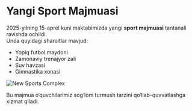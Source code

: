 # Yangi Sport Majmuasi

2025-yilning 15-aprel kuni maktabimizda yangi **sport majmuasi** tantanali ravishda ochildi.  
Unda quyidagi sharoitlar mavjud:

- Yopiq futbol maydoni
- Zamonaviy trenajyor zali
- Suv havzasi
- Gimnastika xonasi

![New Sports Complex](/posts/new-sports-complex-1.png)

Bu majmua o‘quvchilarimiz sog‘lom turmush tarzini qo‘llab-quvvatlashga xizmat qiladi.
